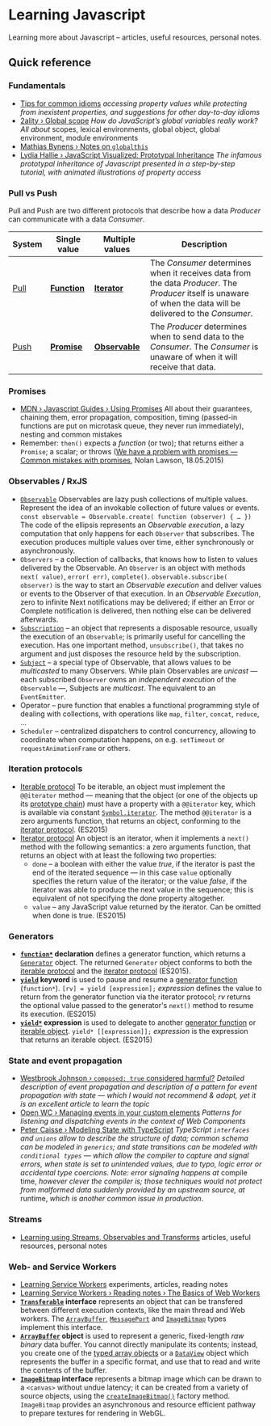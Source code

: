 # Learning Javascript

Learning more about Javascript – articles, useful resources, personal notes.

## Quick reference

### Fundamentals

* [Tips for common idioms](TIPS.md) _accessing property values while protecting from inexistent properties, and suggestions for other day-to-day idioms_
* [2ality › Global scope](https://2ality.com/2019/07/global-scope.html) _How do JavaScript’s global variables really work? All about_ scopes, lexical environments, global object, global environment, module environments
* [Mathias Bynens › Notes on `globalthis`](https://mathiasbynens.be/notes/globalthis)
* [Lydia Hallie › JavaScript Visualized: Prototypal Inheritance](https://dev.to/lydiahallie/javascript-visualized-prototypal-inheritance-47co) _The infamous prototypal inheritance of Javascript presented in a step-by-step tutorial, with animated illustrations of property access_

### Pull vs Push

Pull and Push are two different protocols that describe how a data _Producer_ can communicate with a data _Consumer_.

| System |	Single value	| Multiple values | Description |
|---|---|---|---|
| [Pull](https://rxjs-dev.firebaseapp.com/guide/observable#pull-versus-push) |	**[Function](https://developer.mozilla.org/en-US/docs/Glossary/Function)** |	**[Iterator](https://developer.mozilla.org/en-US/docs/Web/JavaScript/Reference/Iteration_protocols#The_iterator_protocol)** | The _Consumer_ determines when it receives data from the data _Producer_. The _Producer_ itself is unaware of when the data will be delivered to the _Consumer_. |
| [Push](https://rxjs-dev.firebaseapp.com/guide/observable#pull-versus-push) |	**[Promise](https://developer.mozilla.org/en-US/docs/Mozilla/JavaScript_code_modules/Promise.jsm/Promise)** | **[Observable](https://rxjs-dev.firebaseapp.com/guide/observable)** | The _Producer_ determines when to send data to the _Consumer_. The _Consumer_ is unaware of when it will receive that data. |

### Promises

* [MDN › Javascript Guides › Using Promises](https://developer.mozilla.org/en-US/docs/Web/JavaScript/Guide/Using_promises) All about their guarantees, chaining them, error propagation, composition, timing (passed-in functions are put on microtask queue, they never run immediately), nesting and common mistakes
* Remember: `then()` expects a *function* (or two); that returns either a `Promise`; a scalar; or throws ([We have a problem with promises — Common mistakes with promises](https://t.co/rZyuKREaUW), Nolan Lawson, 18.05.2015)

### Observables / RxJS

* [`Observable`](https://rxjs-dev.firebaseapp.com/guide/observable) Observables are lazy push collections of multiple values. Represent the idea of an invokable collection of future values or events. `const observable = Observable.create( function (observer) { … })` The code of the ellipsis represents an _Observable execution_, a lazy computation that only happens for each `Observer` that subscribes. The execution produces multiple values over time, either synchronously or asynchronously.
* `Observers` – a collection of callbacks, that knows how to listen to values delivered by the Observable. An `Observer` is an object with methods `next( value)`, `error( err)`, `complete()`. `observable.subscribe( observer)` is the way to start an _Observable execution_ and deliver values or events to the Observer of that execution. In an _Observable Execution_, zero to infinite Next notifications may be delivered; if either an Error or Complete notification is delivered, then nothing else can be delivered afterwards.
* [`Subscription`](https://rxjs-dev.firebaseapp.com/guide/subscription) – an object that represents a disposable resource, usually the execution of an `Observable`; is primarily useful for cancelling the execution. Has one important method, `unsubscribe()`, that takes no argument and just disposes the resource held by the subscription.
* [`Subject`](https://rxjs-dev.firebaseapp.com/guide/subject) – a special type of Observable, that allows values to be _multicasted_ to many Observers. While plain Observables are _unicast_ — each subscribed `Observer` owns an _independent execution_ of the `Observable` —, Subjects are _multicast_. The equivalent to an `EventEmitter`.
* Operator – pure function that enables a functional programming style of dealing with collections, with operations like `map`, `filter`, `concat`, `reduce`, …
* `Scheduler` – centralized dispatchers to control concurrency, allowing to coordinate when computation happens, on e.g. `setTimeout` or `requestAnimationFrame` or others.

### Iteration protocols

* [Iterable protocol](https://developer.mozilla.org/en-US/docs/Web/JavaScript/Reference/Iteration_protocols#The_iterable_protocol) To be iterable, an object must implement the `@@iterator` method — meaning that the object (or one of the objects up its [prototype chain](https://developer.mozilla.org/en-US/docs/Web/JavaScript/Guide/Inheritance_and_the_prototype_chain)) must have a property with a `@@iterator` key, which is available via constant [`Symbol.iterator`](https://developer.mozilla.org/en-US/docs/Web/JavaScript/Reference/Global_Objects/Symbol/iterator). The method `@@iterator` is a zero arguments function, that returns an object, conforming to the [iterator protocol](https://developer.mozilla.org/en-US/docs/Web/JavaScript/Reference/Iteration_protocols#The_iterator_protocol). (ES2015)
* [Iterator protocol](https://developer.mozilla.org/en-US/docs/Web/JavaScript/Reference/Iteration_protocols#The_iterator_protocol) An object is an iterator, when it implements a `next()` method with the following semantics: a zero arguments function, that returns an object with at least the following two properties:
  * `done` – a boolean with either the value _true_, if the iterator is past the end of the iterated sequence — in this case `value` optionally specifies the return value of the iterator; or the value _false_, if the iterator was able to produce the next value in the sequence; this is equivalent of not specifying the done property altogether.
  * `value` – any JavaScript value returned by the iterator. Can be omitted when done is true. (ES2015)

### Generators

* **[`function*`](https://developer.mozilla.org/en-US/docs/Web/JavaScript/Reference/Statements/function*) declaration** defines a generator function, which returns a [`Generator`](https://developer.mozilla.org/en-US/docs/Web/JavaScript/Reference/Global_Objects/Generator) object. The returned `Generator` object conforms to both the [iterable protocol](https://developer.mozilla.org/en-US/docs/Web/JavaScript/Reference/Iteration_protocols#The_iterable_protocol) and the [iterator protocol](https://developer.mozilla.org/en-US/docs/Web/JavaScript/Reference/Iteration_protocols#The_iterator_protocol) (ES2015).
* **[`yield`](https://developer.mozilla.org/en-US/docs/Web/JavaScript/Reference/Operators/yield) keyword** is used to pause and resume a [generator function](https://developer.mozilla.org/en-US/docs/Web/JavaScript/Reference/Statements/function*) (`function*`). `[rv] = yield [expression];` _expression_ defines the value to return from the generator function via the iterator protocol; _rv_ returns the optional value passed to the generator's `next()` method to resume its execution. (ES2015)
* **[`yield*`](https://developer.mozilla.org/en-US/docs/Web/JavaScript/Reference/Operators/yield*) expression** is used to delegate to another [generator function](https://developer.mozilla.org/en-US/docs/Web/JavaScript/Reference/Statements/function*) or [iterable object](https://developer.mozilla.org/en-US/docs/Web/JavaScript/Reference/Iteration_protocols#The_iterable_protocol). `yield* [[expression]];` _expression_ is the expression that returns an iterable object. (ES2015)

### State and event propagation

* [Westbrook Johnson › `composed: true` considered harmful?](https://dev.to/open-wc/composed-true-considered-harmful-5g59) _Detailed description of event propagation and description of a pattern for event propagation with state — which I would not recommend & adopt, yet it is an excellent article to learn the topic_
* [Open WC › Managing events in your custom elements](https://open-wc.org/faq/events.html) _Patterns for listening and dispatching events in the context of Web Components_
* [Peter Caisse › Modeling State with TypeScript](https://www.azavea.com/blog/2019/12/12/modeling-state-with-typescript/) _TypeScript `interfaces` and `unions` allow to describe the structure of data; common schema can be modeled in `generics`; and state transitions can be modeled with `conditional types` — which allow the compiler to capture and signal errors, when state is set to unintended values, due to typo, logic error or accidental type coercions. Note: error signaling happens at_ compile time, _however clever the compiler is; those techniques would not protect from malformed data suddenly provided by an upstream source, at_ runtime, _which is another common issue in production_.

### Streams

* [Learning using Streams, Observables and Transforms](https://github.com/olange/learning-streams/) articles, useful resources, personal notes

### Web- and Service Workers

* [Learning Service Workers](https://olange.github.io/learning-service-workers/) experiments, articles, reading notes
* [Learning Service Workers › Reading notes › The Basics of Web Workers ](https://github.com/olange/learning-service-workers/issues/2)
* **[`Transferable`]() interface** represents an object that can be transfered between different execution contexts, like the main thread and Web workers. The [`ArrayBuffer`](https://developer.mozilla.org/en-US/docs/Web/JavaScript/Reference/Global_Objects/ArrayBuffer), [`MessagePort`](https://developer.mozilla.org/en-US/docs/Web/API/MessagePort) and [`ImageBitmap`](https://developer.mozilla.org/en-US/docs/Web/API/ImageBitmap) types implement this interface.
* **[`ArrayBuffer`](https://developer.mozilla.org/en-US/docs/Web/JavaScript/Reference/Global_Objects/ArrayBuffer) object** is used to represent a generic, fixed-length _raw binary_ data buffer. You cannot directly manipulate its contents; instead, you create one of the [typed array objects](https://developer.mozilla.org/en-US/docs/Web/JavaScript/Reference/Global_Objects/TypedArray) or a [`DataView`](https://developer.mozilla.org/en-US/docs/Web/JavaScript/Reference/Global_Objects/DataView) object which represents the buffer in a specific format, and use that to read and write the contents of the buffer.
* **[`ImageBitmap`](https://developer.mozilla.org/en-US/docs/Web/API/ImageBitmap) interface** represents a bitmap image which can be drawn to a `<canvas>` without undue latency; it can be created from a variety of source objects, using the [`createImageBitmap()`](https://developer.mozilla.org/en-US/docs/Web/API/ImageBitmapFactories/createImageBitmap) factory method. `ImageBitmap` provides an asynchronous and resource efficient pathway to prepare textures for rendering in WebGL.
